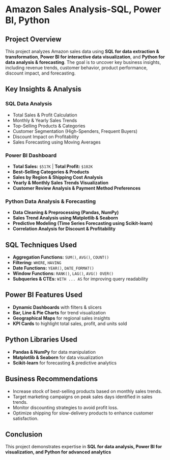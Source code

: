 # Amazon Sales Analysis-SQL, Power BI, Python

##  Project Overview  
This project analyzes Amazon sales data using **SQL for data extraction & transformation**, **Power BI for interactive data visualization**, and **Python for data analysis & forecasting**. The goal is to uncover key business insights, including revenue trends, customer behavior, product performance, discount impact, and forecasting.

## Key Insights & Analysis  

### SQL Data Analysis  
- Total Sales & Profit Calculation  
- Monthly & Yearly Sales Trends  
- Top-Selling Products & Categories  
- Customer Segmentation (High-Spenders, Frequent Buyers)  
- Discount Impact on Profitability  
- Sales Forecasting using Moving Averages  

### Power BI Dashboard  
- **Total Sales:** `$517K` | **Total Profit:** `$102K`  
- **Best-Selling Categories & Products**  
- **Sales by Region & Shipping Cost Analysis**  
- **Yearly & Monthly Sales Trends Visualization**  
- **Customer Review Analysis & Payment Method Preferences**  

### Python Data Analysis & Forecasting  
- **Data Cleaning & Preprocessing (Pandas, NumPy)**  
- **Sales Trend Analysis using Matplotlib & Seaborn**  
- **Predictive Modeling (Time Series Forecasting using Scikit-learn)**  
- **Correlation Analysis for Discount & Profitability**  

## SQL Techniques Used  
- **Aggregation Functions:** `SUM()`, `AVG()`, `COUNT()`  
- **Filtering:** `WHERE`, `HAVING`  
- **Date Functions:** `YEAR()`, `DATE_FORMAT()`  
- **Window Functions:** `RANK()`, `LAG()`, `AVG() OVER()`  
- **Subqueries & CTEs:** `WITH ... AS` for improving query readability  

## Power BI Features Used  
- **Dynamic Dashboards** with filters & slicers  
- **Bar, Line & Pie Charts** for trend visualization  
- **Geographical Maps** for regional sales insights  
- **KPI Cards** to highlight total sales, profit, and units sold  

## Python Libraries Used  
- **Pandas & NumPy** for data manipulation  
- **Matplotlib & Seaborn** for data visualization  
- **Scikit-learn** for forecasting & predictive analytics  

## Business Recommendations  
- Increase stock of best-selling products based on monthly sales trends.
- Target marketing campaigns on peak sales days identified in sales trends.  
- Monitor discounting strategies to avoid profit loss.  
- Optimize shipping for slow-delivery products to enhance customer satisfaction.  

## Conclusion  
This project demonstrates expertise in **SQL for data analysis, Power BI for visualization, and Python for advanced analytics**


